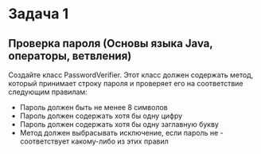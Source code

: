 ﻿# Задача 1
## Проверка пароля (Основы языка Java, операторы, ветвления) ##
Создайте класс PasswordVerifier. Этот класс должен содержать метод, который принимает строку пароля и проверяет его на соответствие следующим правилам:
- Пароль должен быть не менее 8 символов
- Пароль должен содержать хотя бы одну цифру
- Пароль должен содержать хотя бы одну заглавную букву
- Метод должен выбрасывать исключение, если пароль не - соответствует какому-либо из этих правил